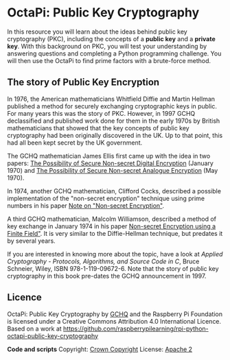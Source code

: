 # OctaPi: Public Key Cryptography

In this resource you will learn about the ideas behind public key cryptography (PKC), including the concepts of a **public key** and a **private key**. With this background on PKC, you will test your understanding by answering questions and completing a Python programming challenge. You will then use the OctaPi to find prime factors with a brute-force method.

## The story of Public Key Encryption

In 1976, the American mathematicians Whitfield Diffie and Martin Hellman published a method for securely exchanging cryptographic keys in public. For many years this was the story of PKC. However, in 1997 GCHQ declassified and published work done for them in the early 1970s by British mathematicians that showed that the key concepts of public key cryptography had been originally discovered in the UK. Up to that point, this had all been kept secret by the UK government.

The GCHQ mathematician James Ellis first came up with the idea in two papers: [The Possibility of Secure Non-secret Digital Encryption](https://www.gchq.gov.uk/sites/default/files/document_files/CESG_Research_Report_No_3006_0.pdf) (January 1970) and [The Possibility of Secure Non-secret Analogue Encryption](https://www.gchq.gov.uk/sites/default/files/document_files/CESG_Research_Report_No_3007_0.pdf) (May 1970).

In 1974, another GCHQ mathematician, Clifford Cocks, described a possible implementation of the "non-secret encryption" technique using prime numbers in his paper [Note on "Non-secret Encryption"](https://www.gchq.gov.uk/sites/default/files/document_files/Cliff%20Cocks%20paper%2019731120.pdf).

A third GCHQ mathematician, Malcolm Williamson, described a method of key exchange in January 1974 in his paper [Non-secret Encryption using a Finite Field"](https://www.gchq.gov.uk/sites/default/files/document_files/nonsecret_encryption_finite_field_0.pdf). It is very similar to the Diffie-Hellman technique, but predates it by several years.

If you are interested in knowing more about the topic, have a look at _Applied Cryptography - Protocols, Algorithms, and Source Code in C_, Bruce Schneier, Wiley, ISBN 978-1-119-09672-6. Note that the story of public key cryptography in this book pre-dates the GCHQ announcement in 1997.

## Licence

OctaPi: Public Key Cryptography by [GCHQ](https://www.gchq.gov.uk/) and the Raspberry Pi Foundation is licensed under a Creative Commons Attribution 4.0 International Licence.
Based on a work at https://github.com/raspberrypilearning/rpi-python-octapi-public-key-cryptography

**Code and scripts**
Copyright: [Crown Copyright](https://www.nationalarchives.gov.uk/information-management/re-using-public-sector-information/uk-government-licensing-framework/crown-copyright/)
License: [Apache 2](https://www.apache.org/licenses/LICENSE-2.0)
